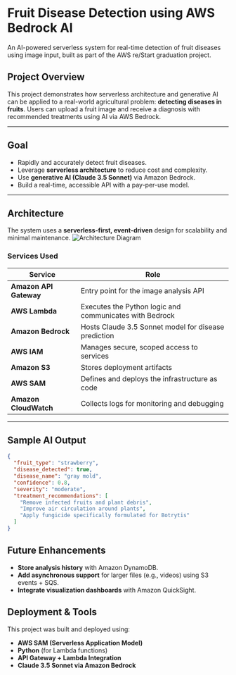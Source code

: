 #  Fruit Disease Detection using AWS Bedrock AI

An AI-powered serverless system for real-time detection of fruit diseases using image input, built as part of the AWS re/Start graduation project.

##  Project Overview

This project demonstrates how serverless architecture and generative AI can be applied to a real-world agricultural problem: **detecting diseases in fruits**. Users can upload a fruit image and receive a diagnosis with recommended treatments using AI via AWS Bedrock.

---

##  Goal

- Rapidly and accurately detect fruit diseases.
- Leverage **serverless architecture** to reduce cost and complexity.
- Use **generative AI (Claude 3.5 Sonnet)** via Amazon Bedrock.
- Build a real-time, accessible API with a pay-per-use model.

---

##  Architecture

The system uses a **serverless-first, event-driven** design for scalability and minimal maintenance.
![Architecture Diagram](AI_architecture.drawio.svg)

###  Services Used

| Service | Role |
|--------|------|
| **Amazon API Gateway** | Entry point for the image analysis API |
| **AWS Lambda** | Executes the Python logic and communicates with Bedrock |
| **Amazon Bedrock** | Hosts Claude 3.5 Sonnet model for disease prediction |
| **AWS IAM** | Manages secure, scoped access to services |
| **Amazon S3** | Stores deployment artifacts |
| **AWS SAM** | Defines and deploys the infrastructure as code |
| **Amazon CloudWatch** | Collects logs for monitoring and debugging |

---

##  Sample AI Output

```json
{
  "fruit_type": "strawberry",
  "disease_detected": true,
  "disease_name": "gray mold",
  "confidence": 0.8,
  "severity": "moderate",
  "treatment_recommendations": [
    "Remove infected fruits and plant debris",
    "Improve air circulation around plants",
    "Apply fungicide specifically formulated for Botrytis"
  ]
}
```
##  Future Enhancements

-  **Store analysis history** with Amazon DynamoDB.
-  **Add asynchronous support** for larger files (e.g., videos) using S3 events + SQS.
-  **Integrate visualization dashboards** with Amazon QuickSight.

##  Deployment & Tools

This project was built and deployed using:

- **AWS SAM (Serverless Application Model)**
- **Python** (for Lambda functions)
- **API Gateway + Lambda Integration**
- **Claude 3.5 Sonnet via Amazon Bedrock**

